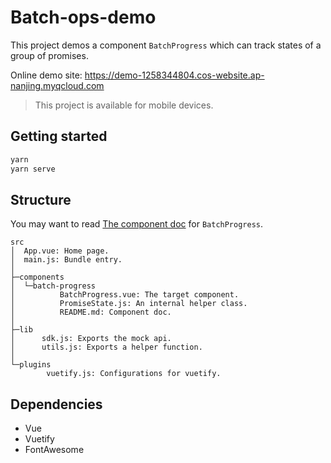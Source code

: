 # Batch-ops-demo

This project demos a component `BatchProgress` which can track states of a group of promises.

Online demo site: https://demo-1258344804.cos-website.ap-nanjing.myqcloud.com

> This project is available for mobile devices.

## Getting started

```sh
yarn
yarn serve
```

## Structure

You may want to read [The component doc](src/components/batch-progress/README.md) for `BatchProgress`.

```
src
│  App.vue: Home page.
│  main.js: Bundle entry.
│
├─components
│  └─batch-progress
│          BatchProgress.vue: The target component.
│          PromiseState.js: An internal helper class.
│          README.md: Component doc.
│
├─lib
│      sdk.js: Exports the mock api.
│      utils.js: Exports a helper function.
│
└─plugins
        vuetify.js: Configurations for vuetify.
```

## Dependencies

- Vue
- Vuetify
- FontAwesome
